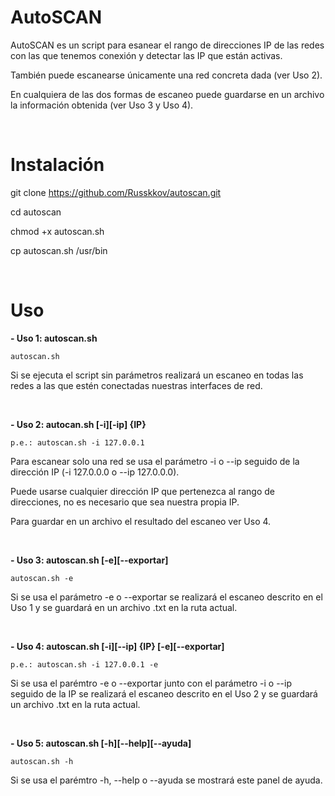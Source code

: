 # AutoSCAN

AutoSCAN es un script para esanear el rango de direcciones IP de las redes con las que tenemos conexión y detectar las IP que están activas.

También puede escanearse únicamente una red concreta dada (ver Uso 2).

En cualquiera de las dos formas de escaneo puede guardarse en un archivo la información obtenida (ver Uso 3 y Uso 4).

&nbsp;&nbsp;&nbsp;&nbsp;&nbsp;

# Instalación

git clone https://github.com/Russkkov/autoscan.git

cd autoscan

chmod +x autoscan.sh

cp autoscan.sh /usr/bin

&nbsp;&nbsp;&nbsp;&nbsp;&nbsp;

# Uso

**- Uso 1: autoscan.sh**

```
autoscan.sh
```
 Si se ejecuta el script sin parámetros realizará un escaneo en todas las redes a las que estén conectadas nuestras interfaces de red.

&nbsp;&nbsp;&nbsp;&nbsp;&nbsp;

**- Uso 2: autocan.sh [-i][-ip] {IP}**
  
 ```
 p.e.: autoscan.sh -i 127.0.0.1
 ```
 
Para escanear solo una red se usa el parámetro -i o --ip seguido de la dirección IP (-i 127.0.0.0 o --ip 127.0.0.0).

Puede usarse cualquier dirección IP que pertenezca al rango de direcciones, no es necesario que sea nuestra propia IP.

Para guardar en un archivo el resultado del escaneo ver Uso 4.

&nbsp;&nbsp;&nbsp;&nbsp;&nbsp;

**- Uso 3: autoscan.sh [-e][--exportar]**

```
autoscan.sh -e
```

Si se usa el parámetro -e o --exportar se realizará el escaneo descrito en el Uso 1 y se guardará en un archivo .txt en la ruta actual.

&nbsp;&nbsp;&nbsp;&nbsp;&nbsp;

**- Uso 4: autoscan.sh [-i][--ip] {IP} [-e][--exportar]**

```
p.e.: autoscan.sh -i 127.0.0.1 -e
```

Si se usa el parémtro -e o --exportar junto con el parámetro -i o --ip seguido de la IP se realizará el escaneo descrito en el Uso 2 y se guardará un archivo .txt en la ruta actual.

&nbsp;&nbsp;&nbsp;&nbsp;&nbsp;

**- Uso 5: autoscan.sh [-h][--help][--ayuda]**

```
autoscan.sh -h
```

Si se usa el parémtro -h, --help o --ayuda se mostrará este panel de ayuda.

&nbsp;&nbsp;&nbsp;&nbsp;&nbsp;
